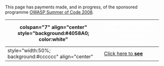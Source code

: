 This page has payments made, and in progress, of the sponsored programme
[OWASP Summer of Code 2008](OWASP_Summer_of_Code_2008 "wikilink").

| colspan="7" align="center" style="background:\#4058A0; color:white" | <font color="white">**OWASP Summer of Code 2008 - Project Completion Payments**         |
| ------------------------------------------------------------------- | --------------------------------------------------------------------------------------- |
| style="width:50%; background:\#cccccc" align="center"               | [Click here to **see**](http://spreadsheets.google.com/pub?key=pAX6n7m2zaTVZcudg4_EzXg) |